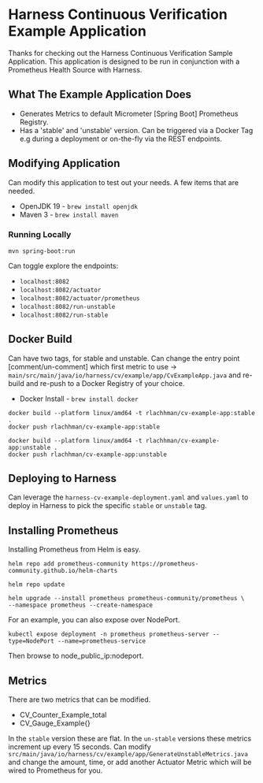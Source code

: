 # Harness Continuous Verification Example Application
Thanks for checking out the Harness Continuous Verification Sample Application. This application
is designed to be run in conjunction with a Prometheus Health Source with Harness. 

## What The Example Application Does

* Generates Metrics to default Micrometer [Spring Boot] Prometheus Registry.
* Has a 'stable' and 'unstable' version. Can be triggered via a Docker Tag e.g during a deployment
or on-the-fly via the REST endpoints. 


## Modifying Application
Can modify this application to test out your needs. A few items that are needed. 

* OpenJDK 19 - `brew install openjdk`
* Maven 3 - `brew install maven`

### Running Locally

```
mvn spring-boot:run
```

Can toggle explore the endpoints:

* `localhost:8082`
* `localhost:8082/actuator`
* `localhost:8082/actuator/prometheus`
* `localhost:8082/run-unstable`
* `localhost:8082/run-stable`

## Docker Build
Can have two tags, for stable and unstable. Can change the entry point [comment/un-comment] which
first metric to use -> `main/src/main/java/io/harness/cv/example/app/CvExampleApp.java` and re-build and re-push
to a Docker Registry of your choice. 

* Docker Install - `brew install docker`

```
docker build --platform linux/amd64 -t rlachhman/cv-example-app:stable .
docker push rlachhman/cv-example-app:stable  

docker build --platform linux/amd64 -t rlachhman/cv-example-app:unstable .
docker push rlachhman/cv-example-app:unstable  
```

## Deploying to Harness
Can leverage the `harness-cv-example-deployment.yaml` and `values.yaml` to deploy in Harness to pick the specific `stable` or `unstable` tag. 

## Installing Prometheus 
Installing Prometheus from Helm is easy.

```
helm repo add prometheus-community https://prometheus-community.github.io/helm-charts

helm repo update

helm upgrade --install prometheus prometheus-community/prometheus \
--namespace prometheus --create-namespace
```

For an example, you can also expose over NodePort.

```
kubectl expose deployment -n prometheus prometheus-server --type=NodePort --name=prometheus-service
```

Then browse to node_public_ip:nodeport.

## Metrics
There are two metrics that can be modified. 

* CV_Counter_Example_total
* CV_Gauge_Example{}

In the `stable` version these are flat. In the `un-stable` versions these metrics increment up every 15 seconds. Can modify 
`src/main/java/io/harness/cv/example/app/GenerateUnstableMetrics.java` and change the amount, time, or add another Actuator Metric
which will be wired to Prometheus for you. 
